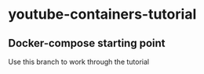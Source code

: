 # youtube-containers-tutorial

## Docker-compose starting point

Use this branch to work through the tutorial
